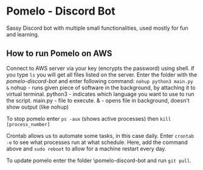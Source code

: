 # Pomelo - Discord Bot

Sassy Discord bot with multiple small functionalities, used mostly for fun and learning.

## How to run Pomelo on AWS

Connect to AWS server via your key (encrypts the password) using shell. if you type `ls` you will get all files listed
on the server. Enter the folder with the *pomelo-discord-bot* and enter following command:
`nohup python3 main.py &`
nohup - runs given piece of software in the background, by attaching it to virtual terminal. python3 - indicates which
language you want to use to run the script. main.py - file to execute. & - opens file in background, doesn't show
output (like nohup)

To stop pomelo enter `ps -aux` (shows active processes) then `kill [process_number]`

Crontab allows us to automate some tasks, in this case daily. Enter `crontab -e` to see what processes run at what
schedule. Here, add the command above and `sudo reboot` to allow for a machine restart every day.

To update pomelo enter the folder \pomelo-discord-bot and run `git pull`.

